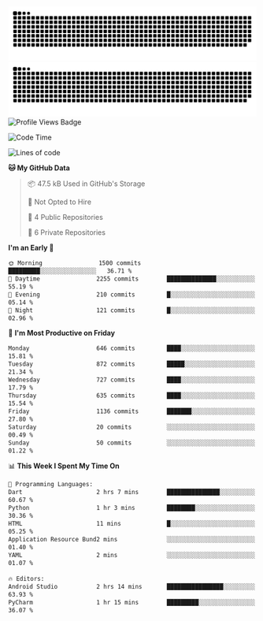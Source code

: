 <img src="https://github.com/nielsbaggerman/nielsbaggerman/blob/output/github-contribution-grid-snake.svg#gh-light-mode-only" alt="GitHub Snake Light">
<img src="https://github.com/nielsbaggerman/nielsbaggerman/blob/output/github-contribution-grid-snake-dark.svg#gh-dark-mode-only" alt="GitHub Snake Dark">
<img src="https://komarev.com/ghpvc/?username=nielsbaggerman&amp;label=Profile+Views" alt="Profile Views Badge" />

<!--START_SECTION:waka-->
![Code Time](http://img.shields.io/badge/Code%20Time-2%2C102%20hrs%2044%20mins-blue)

![Lines of code](https://img.shields.io/badge/From%20Hello%20World%20I%27ve%20Written-7.3%20million%20lines%20of%20code-blue)

**🐱 My GitHub Data** 

> 📦 47.5 kB Used in GitHub's Storage 
 > 
> 🚫 Not Opted to Hire
 > 
> 📜 4 Public Repositories 
 > 
> 🔑 6 Private Repositories 
 > 
**I'm an Early 🐤** 

```text
🌞 Morning                1500 commits        █████████░░░░░░░░░░░░░░░░   36.71 % 
🌆 Daytime                2255 commits        ██████████████░░░░░░░░░░░   55.19 % 
🌃 Evening                210 commits         █░░░░░░░░░░░░░░░░░░░░░░░░   05.14 % 
🌙 Night                  121 commits         █░░░░░░░░░░░░░░░░░░░░░░░░   02.96 % 
```
📅 **I'm Most Productive on Friday** 

```text
Monday                   646 commits         ████░░░░░░░░░░░░░░░░░░░░░   15.81 % 
Tuesday                  872 commits         █████░░░░░░░░░░░░░░░░░░░░   21.34 % 
Wednesday                727 commits         ████░░░░░░░░░░░░░░░░░░░░░   17.79 % 
Thursday                 635 commits         ████░░░░░░░░░░░░░░░░░░░░░   15.54 % 
Friday                   1136 commits        ███████░░░░░░░░░░░░░░░░░░   27.80 % 
Saturday                 20 commits          ░░░░░░░░░░░░░░░░░░░░░░░░░   00.49 % 
Sunday                   50 commits          ░░░░░░░░░░░░░░░░░░░░░░░░░   01.22 % 
```


📊 **This Week I Spent My Time On** 

```text
💬 Programming Languages: 
Dart                     2 hrs 7 mins        ███████████████░░░░░░░░░░   60.67 % 
Python                   1 hr 3 mins         ████████░░░░░░░░░░░░░░░░░   30.36 % 
HTML                     11 mins             █░░░░░░░░░░░░░░░░░░░░░░░░   05.25 % 
Application Resource Bund2 mins              ░░░░░░░░░░░░░░░░░░░░░░░░░   01.40 % 
YAML                     2 mins              ░░░░░░░░░░░░░░░░░░░░░░░░░   01.07 % 

🔥 Editors: 
Android Studio           2 hrs 14 mins       ████████████████░░░░░░░░░   63.93 % 
PyCharm                  1 hr 15 mins        █████████░░░░░░░░░░░░░░░░   36.07 % 
```


<!--END_SECTION:waka-->
